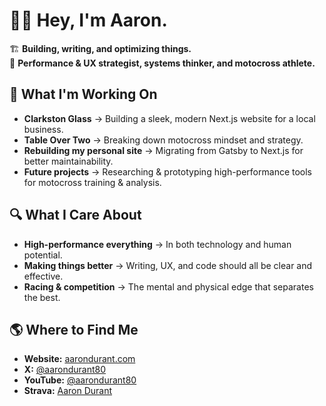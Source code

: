 # 👋🏻 Hey, I'm Aaron.

🏗️ **Building, writing, and optimizing things.**  
🏁 **Performance & UX strategist, systems thinker, and motocross athlete.**

## 🚀 What I'm Working On
- **Clarkston Glass** → Building a sleek, modern Next.js website for a local business.
- **Table Over Two** → Breaking down motocross mindset and strategy.
- **Rebuilding my personal site** → Migrating from Gatsby to Next.js for better maintainability.
- **Future projects** → Researching & prototyping high-performance tools for motocross training & analysis.

## 🔍 What I Care About
- **High-performance everything** → In both technology and human potential.
- **Making things better** → Writing, UX, and code should all be clear and effective.
- **Racing & competition** → The mental and physical edge that separates the best.

## 🌎 Where to Find Me  
- **Website:** [aarondurant.com](https://aarondurant.com/)
- **X:** [@aarondurant80](https://x.com/aarondurant80)  
- **YouTube:** [@aarondurant80](https://www.youtube.com/@aarondurant80)  
- **Strava:** [Aaron Durant](https://www.strava.com/athletes/70892495)  
